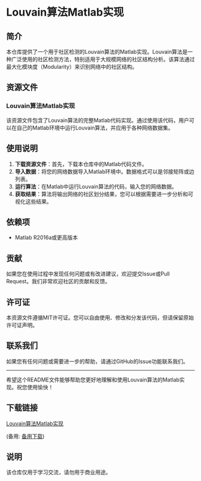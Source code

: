 # Louvain算法Matlab实现

## 简介

本仓库提供了一个用于社区检测的Louvain算法的Matlab实现。Louvain算法是一种广泛使用的社区检测方法，特别适用于大规模网络的社区结构分析。该算法通过最大化模块度（Modularity）来识别网络中的社区结构。

## 资源文件

### Louvain算法Matlab实现

该资源文件包含了Louvain算法的完整Matlab代码实现。通过使用该代码，用户可以在自己的Matlab环境中运行Louvain算法，并应用于各种网络数据集。

## 使用说明

1. **下载资源文件**：首先，下载本仓库中的Matlab代码文件。
2. **导入数据**：将您的网络数据导入Matlab环境中。数据格式可以是邻接矩阵或边列表。
3. **运行算法**：在Matlab中运行Louvain算法的代码，输入您的网络数据。
4. **获取结果**：算法将输出网络的社区划分结果，您可以根据需要进一步分析和可视化这些结果。

## 依赖项

- Matlab R2016a或更高版本

## 贡献

如果您在使用过程中发现任何问题或有改进建议，欢迎提交Issue或Pull Request。我们非常欢迎社区的贡献和反馈。

## 许可证

本资源文件遵循MIT许可证。您可以自由使用、修改和分发该代码，但请保留原始许可证声明。

## 联系我们

如果您有任何问题或需要进一步的帮助，请通过GitHub的Issue功能联系我们。

---

希望这个README文件能够帮助您更好地理解和使用Louvain算法的Matlab实现。祝您使用愉快！

## 下载链接
[Louvain算法Matlab实现](https://pan.quark.cn/s/9f661ae95367) 

(备用: [备用下载](https://pan.baidu.com/s/1a7gpxomSvxxkYlgnHZaYiA?pwd=1234))

## 说明

该仓库仅用于学习交流，请勿用于商业用途。
